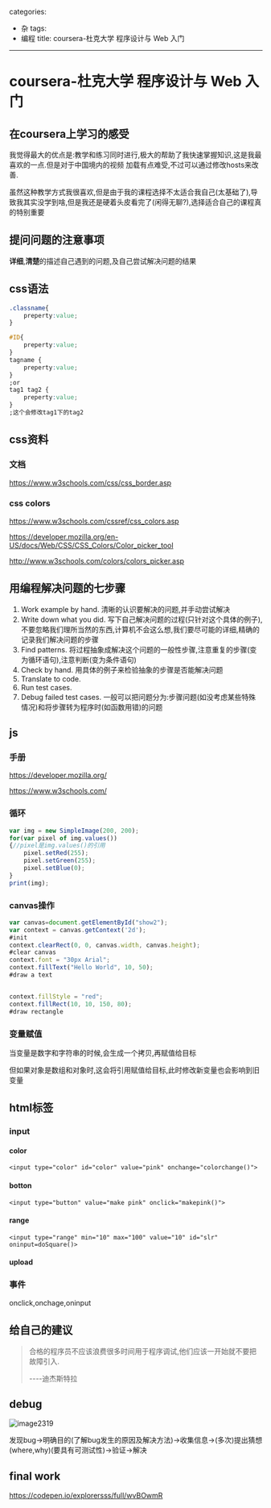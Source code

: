 categories:
- 杂
tags:
- 编程
title: coursera-杜克大学 程序设计与 Web 入门
---
#   coursera-杜克大学 程序设计与 Web 入门

## 在coursera上学习的感受

我觉得最大的优点是:教学和练习同时进行,极大的帮助了我快速掌握知识,这是我最喜欢的一点.但是对于中国境内的视频 加载有点难受,不过可以通过修改hosts来改善.

虽然这种教学方式我很喜欢,但是由于我的课程选择不太适合我自己(太基础了),导致我其实没学到啥,但是我还是硬着头皮看完了(闲得无聊?),选择适合自己的课程真的特别重要

## 提问问题的注意事项

**详细**,**清楚**的描述自己遇到的问题,及自己尝试解决问题的结果



## css语法

```css
.classname{
    preperty:value;
}

#ID{
    preperty:value;
}
tagname {
    preperty:value;
}
;or
tag1 tag2 {
    preperty:value;
}
;这个会修改tag1下的tag2
```



## css资料

### 文档

 https://www.w3schools.com/css/css_border.asp 

### css colors

 https://www.w3schools.com/cssref/css_colors.asp 

 https://developer.mozilla.org/en-US/docs/Web/CSS/CSS_Colors/Color_picker_tool

 http://www.w3schools.com/colors/colors_picker.asp



## 用编程解决问题的七步骤

1. Work example by hand. 
   清晰的认识要解决的问题,并手动尝试解决
2.  Write down what you did. 
   写下自己解决问题的过程(只针对这个具体的例子),不要忽略我们理所当然的东西,计算机不会这么想,我们要尽可能的详细,精确的记录我们解决问题的步骤
3.  Find patterns. 
   将过程抽象成解决这个问题的一般性步骤,注意重复的步骤(变为循环语句),注意判断(变为条件语句)
4. Check by hand. 
   用具体的例子来检验抽象的步骤是否能解决问题
5. Translate to code. 
6.  Run test cases. 
7.  Debug failed test cases. 
   一般可以把问题分为:步骤问题(如没考虑某些特殊情况)和将步骤转为程序时(如函数用错)的问题



## js

### 手册

 https://developer.mozilla.org/ 

 https://www.w3schools.com/ 



### 循环

```javascript
var img = new SimpleImage(200, 200);
for(var pixel of img.values())
{//pixel是img.values()的引用
    pixel.setRed(255);
    pixel.setGreen(255);
    pixel.setBlue(0);
}
print(img);
```





### canvas操作

```javascript
var canvas=document.getElementById("show2");
var context = canvas.getContext('2d');
#init
context.clearRect(0, 0, canvas.width, canvas.height);
#clear canvas
context.font = "30px Arial";
context.fillText("Hello World", 10, 50);
#draw a text


context.fillStyle = "red";
context.fillRect(10, 10, 150, 80);
#draw rectangle
```



### 变量赋值

当变量是数字和字符串的时候,会生成一个拷贝,再赋值给目标

但如果对象是数组和对象时,这会将引用赋值给目标,此时修改新变量也会影响到旧变量



## html标签

### input

#### color

`<input type="color" id="color" value="pink" onchange="colorchange()">`

#### botton

`<input type="button" value="make pink" onclick="makepink()">`

#### range

`<input type="range" min="10" max="100" value="10" id="slr" oninput=doSquare()>`

#### upload



### 事件

onclick,onchage,oninput

## 给自己的建议

>合格的程序员不应该浪费很多时间用于程序调试,他们应该一开始就不要把故障引入.
>
>----迪杰斯特拉



## debug

![image2319](https://i.loli.net/2020/01/20/bmQ5AvDenOHlqP7.png)



发现bug->明确目的(了解bug发生的原因及解决方法)->收集信息->(多次)提出猜想(where,why)(要具有可测试性)->验证->解决



## final work

 https://codepen.io/explorersss/full/wvBOwmR 